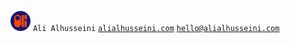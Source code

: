 
![logo](images/safari-icon.svg) `Ali Alhusseini`
<a href="https://alialhusseini.com/" target="_blank" style="color: #1B1B1B">`alialhusseini.com`</a>
<a href="mailto:hello@alialhusseini.com" style="color: #1B1B1B">`hello@alialhusseini.com`</a>
